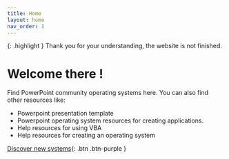 ```yaml
---
title: Home
layout: home
nav_order: 1
---
```


{: .highlight }
Thank you for your understanding, the website is not finished.

# Welcome there !

Find PowerPoint community operating systems here.
You can also find other resources like:

- Powerpoint presentation template
- Powerpoint operating system resources for creating applications.
- Help resources for using VBA
- Help resources for creating an operating system

[Discover new systems](https://alokation6623.github.io/pptosrepo/page2.html){: .btn .btn-purple }
